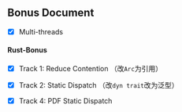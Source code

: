 ## Bonus Document

- [x] Multi-threads

#### Rust-Bonus

- [x] Track 1: Reduce Contention （改`Arc`为引用）
- [x] Track 2: Static Dispatch （改`dyn trait`改为泛型）

- [x] Track 4: PDF Static Dispatch